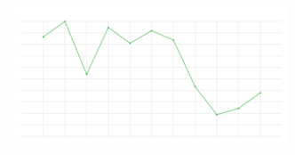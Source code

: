 <div id="header" align="center">
  <img src="chart_dark.png#gh-dark-mode-only"/>
<!--   <img src="chart_light.png#gh-light-mode-only"/> -->
</div> 
